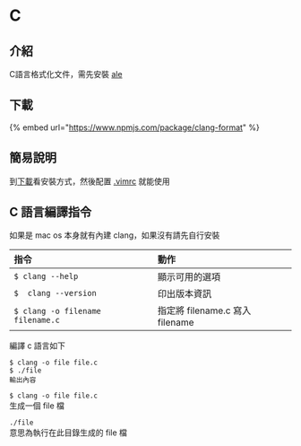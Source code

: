 # C

## 介紹

C語言格式化文件，需先安裝 [ale](./)

## 下載

{% embed url="https://www.npmjs.com/package/clang-format" %}

## 簡易說明

到[下載](c.md#xia-zai)看安裝方式，然後配置 [.vimrc](./#pei-zhi-vimrc) 就能使用

## C 語言編譯指令

如果是 mac os 本身就有內建 clang，如果沒有請先自行安裝

| 指令 | 動作 |
| :--- | :--- |
| `$ clang --help` | 顯示可用的選項 |
| `$  clang --version` | 印出版本資訊 |
| `$ clang -o filename filename.c` | 指定將 filename.c 寫入 filename |

編譯 c 語言如下

```text
$ clang -o file file.c
$ ./file
輸出內容
```

`$ clang -o file file.c`  
生成一個 file 檔

`./file`  
意思為執行在此目錄生成的 file 檔


